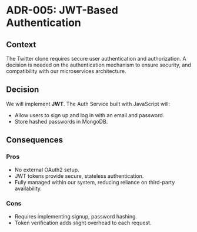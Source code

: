 # ADR-005: JWT-Based Authentication

## Context

The Twitter clone requires secure user authentication and authorization. A decision is needed on the authentication mechanism to ensure security, and compatibility with our microservices architecture.

## Decision

We will implement **JWT**. The Auth Service built with JavaScript will:

- Allow users to sign up and log in with an email and password.
- Store hashed passwords in MongoDB.

## Consequences

### Pros

- No external OAuth2 setup.
- JWT tokens provide secure, stateless authentication.
- Fully managed within our system, reducing reliance on third-party availability.

### Cons

- Requires implementing signup, password hashing.
- Token verification adds slight overhead to each request.
